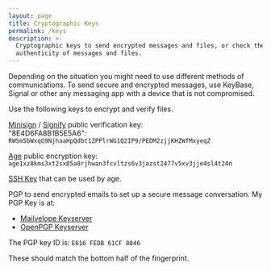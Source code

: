 ```yaml
---
layout: page
title: Cryptographic Keys
permalink: /keys
description: >-
  Cryptographic keys to send encrypted messages and files, or check the
  authenticity of messages and files.
---
```


Depending on the situation you might need to use different methods of
communications. To send secure and encrypted messages, use KeyBase, Signal or
other any messaging app with a device that is not compromised.

Use the following keys to encrypt and verify files.

<!-- markdownlint-disable MD033 -->

[Minisign][1] / [Signify][2] public verification key:<br>
"8E4D6FA8B1B5E5A6": `RWSm5bWxqG9NjhaaHpQdbt1ZPPlrWG1Q2IP9/PEDM2zjjKHZWfMxyeqZ`

[Age][3] public encryption key:<br>
`age1xz8kms3xt2sx05a8rjhwan3fcvltzs6v3jazst2477v5xv3jje4sl4t24n`

<!-- markdownlint-restore -->

[SSH Key][4] that can be used by age.

PGP to send encrypted emails to set up a secure message conversation. My PGP
Key is at:

* [Mailvelope Keyserver][5]
* [OpenPGP Keyserver][6]

The PGP key ID is: `E616 FEDB 61CF 8046`

These should match the bottom half of the fingerprint.

[1]: https://jedisct1.github.io/minisign
[2]: https://github.com/aperezdc/signify
[3]: https://age-encryption.org
[4]: https://github.com/TwoPizza9621536.keys
[5]: https://keys.mailvelope.com
[6]: https://keys.openpgp.org
